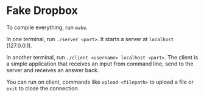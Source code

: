 # Fake Dropbox 

To compile everything, run ```make```.

In one terminal, run ```./server <port>```. It starts a server at ```localhost``` (127.0.0.1).

In another terminal, run ```./client <username> localhost <port>```. The client is a simple application that receives an input from command line, send to the server and receives an answer back.

You can run on client, commands like ```upload <filepath>``` to upload a file or ```exit``` to close the connection.

